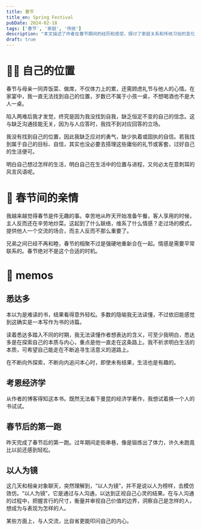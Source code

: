 ```yaml
---
title: 春节
title_en: Spring Festival
pubDate: 2024-02-18
tags: ['春节', '家庭', '传统']
description: "本文描述了作者在春节期间的经历和感受，探讨了家庭关系和传统习俗的变化。"
draft: true
---
```


# 🙅‍♂️ 自己的位置

春节与母亲一同弄饭菜、做席，不仅体力上的累，还需顾虑礼节与他人的心情。在家宴中，我一直无法找到自己的位置，岁数已不属于小孩一桌，不想喝酒也不是大人一桌。

陷入两难后我才发觉，终究是因为我没找到自我，缺乏恒定不变的自己的信念。这与缺乏沟通技能无关，因为与人应答时，我找不到对应回答的立场。

我没有找到自己的位置，因此我缺乏应对的勇气，缺少执着或固执的自信。若我找到属于自己的目标、自信，其实也没必要去搭理这些庸俗的礼节或客套，过好自己的生活便可。

明白自己想过怎样的生活，明白自己在生活中的位置与进程，又何必太在意刺耳的风言风语呢。

# 👥 春节间的亲情

我越来越觉得春节是件无趣的事。幸苦地从昨天开始准备午餐，客人享用的时候，主人反而还在辛劳地炒菜。这起到了什么联络，维系了什么情感？走过场的模式，提供他人一个交流的场合，而主人反而不那么重要了。

兄弟之间已经不再和睦，春节的相聚不过是强硬地重新合在一起。情感是需要平常联系的。春节绝对不是这个合适的时机。


# 📝 memos

## 悉达多

本以为是难读的书，结果看得意外轻松。多数的隐喻我无法读懂，不过依旧能感觉到这确实是一本写作为书的诗篇。

读着悉达多踏入不同的时期，我无法读懂作者想表达的含义，可至少我明白，悉达多是在探索自己的本质与内心，重点是他一直走在这条路上。我不祈求明白生活的本质，可希望自己能走在不断追寻生活意义的道路上。

在不断向外探索，不断向内追问本心时，即使未有结果，生活也是有趣的。

## 考恩经济学

从作者的博客得知这本书。既然无法看下曼昆的经济学著作，我想试着换一个人的书试试。

## 春节后的第一跑

昨天完成了春节后的第一跑。过年期间走街串巷，像是锻炼出了体力，许久未跑竟比以前还感到轻松。

## 以人为镜

这几天和相亲对象聊天，突然理解到，“以人为镜”，并不是说以人为榜样，去模仿效仿。“以人为镜”，它是通过与人沟通，以达到正视自己心灵的结果。在与人沟通的过程中，把握言行的尺寸，衡量并审视自己价值的边界，洞察自己是怎样的人，想成为与表现为怎样的人。

某些方面上，与人交流，比自省更能叩问自己的内心。